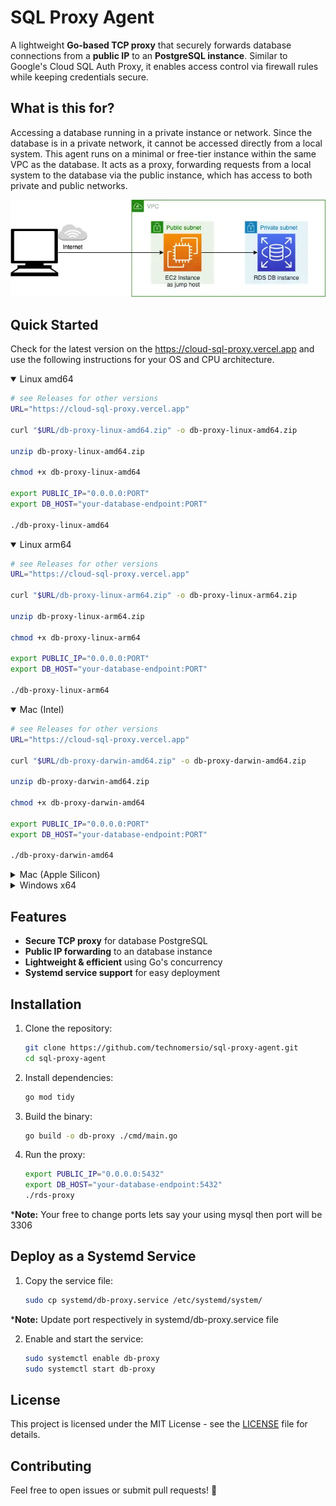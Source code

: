 # SQL Proxy Agent

A lightweight **Go-based TCP proxy** that securely forwards database connections from a **public IP** to an **PostgreSQL instance**. Similar to Google's Cloud SQL Auth Proxy, it enables access control via firewall rules while keeping credentials secure.

## What is this for?
Accessing a database running in a private instance or network. Since the database is in a private network, it cannot be accessed directly from a local system. This agent runs on a minimal or free-tier instance within the same VPC as the database. It acts as a proxy, forwarding requests from a local system to the database via the public instance, which has access to both private and public networks.

![Example Image](image.png)

## Quick Started
Check for the latest version on the https://cloud-sql-proxy.vercel.app and use the following instructions for your OS and CPU architecture.

<!-- {x-release-please-start-version} -->
<details open>
<summary>Linux amd64</summary>

```sh
# see Releases for other versions
URL="https://cloud-sql-proxy.vercel.app"

curl "$URL/db-proxy-linux-amd64.zip" -o db-proxy-linux-amd64.zip

unzip db-proxy-linux-amd64.zip

chmod +x db-proxy-linux-amd64

export PUBLIC_IP="0.0.0.0:PORT"
export DB_HOST="your-database-endpoint:PORT"

./db-proxy-linux-amd64
```
</details>

<details open>
<summary>Linux arm64</summary>

```sh
# see Releases for other versions
URL="https://cloud-sql-proxy.vercel.app"

curl "$URL/db-proxy-linux-arm64.zip" -o db-proxy-linux-arm64.zip

unzip db-proxy-linux-arm64.zip

chmod +x db-proxy-linux-arm64

export PUBLIC_IP="0.0.0.0:PORT"
export DB_HOST="your-database-endpoint:PORT"

./db-proxy-linux-arm64
```
</details>

<details open>
<summary>Mac (Intel)</summary>

```sh
# see Releases for other versions
URL="https://cloud-sql-proxy.vercel.app"

curl "$URL/db-proxy-darwin-amd64.zip" -o db-proxy-darwin-amd64.zip

unzip db-proxy-darwin-amd64.zip

chmod +x db-proxy-darwin-amd64

export PUBLIC_IP="0.0.0.0:PORT"
export DB_HOST="your-database-endpoint:PORT"

./db-proxy-darwin-amd64
```
</details>

<details>
<summary>Mac (Apple Silicon)</summary>

```sh
# see Releases for other versions
URL="https://cloud-sql-proxy.vercel.app"

curl "$URL/db-proxy-darwin-arm64.zip" -o db-proxy-darwin-arm64.zip

unzip db-proxy-darwin-arm64.zip

chmod +x db-proxy-darwin-arm64

export PUBLIC_IP="0.0.0.0:PORT"
export DB_HOST="your-database-endpoint:PORT"

./db-proxy-darwin-arm64
```
</details>

<details>
<summary>Windows x64</summary>

```sh
# see Releases for other versions
curl https://cloud-sql-proxy.vercel.app/db-proxy-windows-amd64.zip

Unzip and get started

```

</details>


## Features
- **Secure TCP proxy** for database PostgreSQL
- **Public IP forwarding** to an database instance
- **Lightweight & efficient** using Go's concurrency
- **Systemd service support** for easy deployment

## Installation
1. Clone the repository:
   ```sh
   git clone https://github.com/technomersio/sql-proxy-agent.git
   cd sql-proxy-agent
   ```

2. Install dependencies:
   ```sh
   go mod tidy
   ```

3. Build the binary:
   ```sh
   go build -o db-proxy ./cmd/main.go
   ```

4. Run the proxy:
   ```sh
   export PUBLIC_IP="0.0.0.0:5432"
   export DB_HOST="your-database-endpoint:5432"
   ./rds-proxy
   ```

***Note:** Your free to change ports lets say your using mysql then port will be 3306

## Deploy as a Systemd Service
1. Copy the service file:
   ```sh
   sudo cp systemd/db-proxy.service /etc/systemd/system/
   ```

***Note:** Update port respectively in systemd/db-proxy.service file

2. Enable and start the service:
   ```sh
   sudo systemctl enable db-proxy
   sudo systemctl start db-proxy
   ```

## License
This project is licensed under the MIT License - see the [LICENSE](LICENSE) file for details.

## Contributing
Feel free to open issues or submit pull requests! 🚀